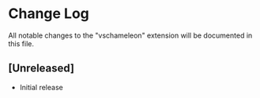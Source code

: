 # Change Log

All notable changes to the "vschameleon" extension will be documented in this file.

## [Unreleased]

- Initial release
